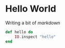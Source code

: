 Hello World
===========

Writing a bit of *markdown*

```elixir
def hello do
    IO.inspect "hello"
end
```